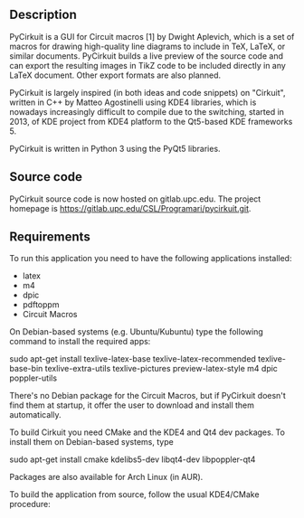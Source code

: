 Description
-----------

PyCirkuit is a GUI for Circuit macros [1] by Dwight Aplevich, which is a set of macros for drawing high-quality line diagrams to include in TeX, LaTeX, or similar documents. PyCirkuit builds a live preview of the source code and can export the resulting images in TikZ code to be included directly in any LaTeX document. Other export formats are also planned.

PyCirkuit is largely inspired (in both ideas and code snippets) on "Cirkuit", written in C++ by Matteo Agostinelli using KDE4 libraries, which is nowadays increasingly difficult to compile due to the switching, started in 2013, of KDE project from KDE4 platform to the Qt5-based KDE frameworks 5.


PyCirkuit is written in Python 3 using the PyQt5 libraries.


Source code
-----------

PyCirkuit source code is now hosted on gitlab.upc.edu. The project homepage is https://gitlab.upc.edu/CSL/Programari/pycirkuit.git.

Requirements
------------

To run this application you need to have the following applications installed:

* latex
* m4
* dpic
* pdftoppm
* Circuit Macros

On Debian-based systems (e.g. Ubuntu/Kubuntu) type the following command to install the required apps:

sudo apt-get install texlive-latex-base texlive-latex-recommended texlive-base-bin texlive-extra-utils texlive-pictures preview-latex-style m4 dpic poppler-utils

There's no Debian package for the Circuit Macros, but if PyCirkuit doesn't find them at startup, it offer the user to download and install them automatically.

To build Cirkuit you need CMake and the KDE4 and Qt4 dev packages. To install them on Debian-based systems, type

sudo apt-get install cmake kdelibs5-dev libqt4-dev libpoppler-qt4

Packages are also available for Arch Linux (in AUR).

To build the application from source, follow the usual KDE4/CMake procedure:


